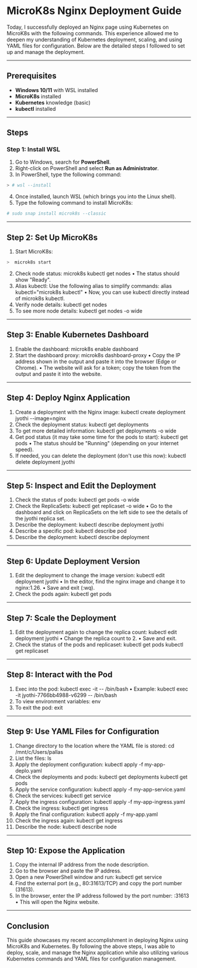# MicroK8s Nginx Deployment Guide

Today, I successfully deployed an Nginx page using Kubernetes on MicroK8s with the following commands. This experience allowed me to deepen my understanding of Kubernetes deployment, scaling, and using YAML files for configuration. Below are the detailed steps I followed to set up and manage the deployment.

---

## Prerequisites

- **Windows 10/11** with WSL installed
- **MicroK8s** installed
- **Kubernetes** knowledge (basic)
- **kubectl** installed

---

## Steps

### Step 1: Install WSL

1. Go to Windows, search for **PowerShell**.
2. Right-click on PowerShell and select **Run as Administrator**.
3. In PowerShell, type the following command:

```bash
> # wsl --install
 ```
4.	Once installed, launch WSL (which brings you into the Linux shell).
5.	Type the following command to install MicroK8s:

 ```bash
 # sudo snap install microk8s --classic
 ```
______________________________________________________________________________

## Step 2: Set Up MicroK8s

1.	Start MicroK8s:
```bash
>  microk8s start
```
2.	Check node status:
microk8s kubectl get nodes
•	The status should show "Ready".
3.	Alias kubectl:
Use the following alias to simplify commands:
alias kubectl="microk8s kubectl"
•	Now, you can use kubectl directly instead of microk8s kubectl.
4.	Verify node details:
kubectl get nodes
5.	To see more node details:
kubectl get nodes -o wide
________________________________________
## Step 3: Enable Kubernetes Dashboard
1.	Enable the dashboard:
microk8s enable dashboard
2.	Start the dashboard proxy:
microk8s dashboard-proxy
•	Copy the IP address shown in the output and paste it into the browser (Edge or Chrome).
•	The website will ask for a token; copy the token from the output and paste it into the website.
________________________________________
## Step 4: Deploy Nginx Application
1.	Create a deployment with the Nginx image:
kubectl create deployment jyothi --image=nginx
2.	Check the deployment status:
kubectl get deployments
3.	To get more detailed information:
kubectl get deployments -o wide
4.	Get pod status (it may take some time for the pods to start):
kubectl get pods
•	The status should be "Running" (depending on your internet speed).
5.	If needed, you can delete the deployment (don't use this now):
kubectl delete deployment jyothi
________________________________________
## Step 5: Inspect and Edit the Deployment
1.	Check the status of pods:
kubectl get pods -o wide
2.	Check the ReplicaSets:
kubectl get replicaset -o wide
•	Go to the dashboard and click on ReplicaSets on the left side to see the details of the jyothi replica set.
3.	Describe the deployment:
kubectl describe deployment jyothi
4.	Describe a specific pod:
kubectl describe pod <pod-name>
5.	Describe the deployment:
kubectl describe deployment <deploy-name>
________________________________________
## Step 6: Update Deployment Version
1.	Edit the deployment to change the image version:
kubectl edit deployment jyothi
•	In the editor, find the nginx image and change it to nginx:1.26.
•	Save and exit (:wq).
2.	Check the pods again:
kubectl get pods
________________________________________
## Step 7: Scale the Deployment
1.	Edit the deployment again to change the replica count:
kubectl edit deployment jyothi
•	Change the replica count to 2.
•	Save and exit.
2.	Check the status of the pods and replicaset:
kubectl get pods
kubectl get replicaset
________________________________________
## Step 8: Interact with the Pod
1.	Exec into the pod:
kubectl exec -it <pod-name> -- /bin/bash
•	Example:
kubectl exec -it jyothi-7766bb4988-v6299 -- /bin/bash
2.	To view environment variables:
env
3.	To exit the pod:
exit
________________________________________
## Step 9: Use YAML Files for Configuration
1.	Change directory to the location where the YAML file is stored:
cd /mnt/c/Users/pallas
2.	List the files:
ls
3.	Apply the deployment configuration:
kubectl apply -f my-app-deplo.yaml
4.	Check the deployments and pods:
kubectl get deployments
kubectl get pods
5.	Apply the service configuration:
kubectl apply -f my-app-service.yaml
6.	Check the services:
kubectl get service
7.	Apply the ingress configuration:
kubectl apply -f my-app-ingress.yaml
8.	Check the ingress:
kubectl get ingress
9.	Apply the final configuration:
kubectl apply -f my-app.yaml
10.	Check the ingress again:
kubectl get ingress
11.	Describe the node:
kubectl describe node
________________________________________
##  Step 10: Expose the Application
1.	Copy the internal IP address from the node description.
2.	Go to the browser and paste the IP address.
3.	Open a new PowerShell window and run:
kubectl get service
4.	Find the external port (e.g., 80:31613/TCP) and copy the port number (31613).
5.	In the browser, enter the IP address followed by the port number:
<ip-address>:31613
•	This will open the Nginx website.
________________________________________

## Conclusion
This guide showcases my recent accomplishment in deploying Nginx using MicroK8s and Kubernetes. By following the above steps, I was able to deploy, scale, and manage the Nginx application while also utilizing various Kubernetes commands and YAML files for configuration management.

   
   
